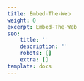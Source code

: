 ```yaml
---
title: Embed-The-Web
weight: 0
excerpt: Embed-The-Web
seo:
    title: ''
    description: ''
    robots: []
    extra: []
template: docs
---
```

